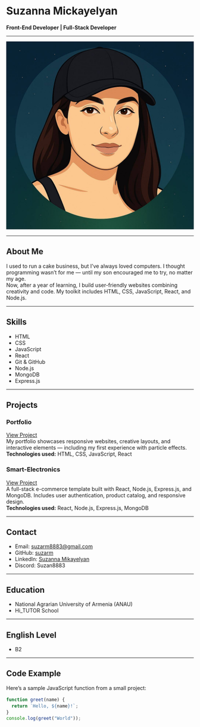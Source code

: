 # Suzanna Mickayelyan

**Front-End Developer | Full-Stack Developer**

---

![Photo of Suzanna Mickayelyan](https://raw.githubusercontent.com/suzarm/rsschool-cv/main/images/photo_2025-06-23_22-47-57.jpg)

---

## About Me  
I used to run a cake business, but I’ve always loved computers. I thought programming wasn’t for me — until my son encouraged me to try, no matter my age.  
Now, after a year of learning, I build user-friendly websites combining creativity and code. My toolkit includes HTML, CSS, JavaScript, React, and Node.js.

---

## Skills  
- HTML  
- CSS  
- JavaScript  
- React  
- Git & GitHub  
- Node.js  
- MongoDB  
- Express.js  

---

## Projects

### Portfolio  
[View Project](https://suzarm.github.io/portfolio/)  
My portfolio showcases responsive websites, creative layouts, and interactive elements — including my first experience with particle effects.  
**Technologies used:** HTML, CSS, JavaScript, React  

### Smart-Electronics  
[View Project](https://github.com/suzarm/templates/tree/main/smart-electronics)  
A full-stack e-commerce template built with React, Node.js, Express.js, and MongoDB. Includes user authentication, product catalog, and responsive design.  
**Technologies used:** React, Node.js, Express.js, MongoDB  

---

## Contact  
- Email: [suzarm8883@gmail.com](mailto:suzarm8883@gmail.com)  
- GitHub: [suzarm](https://github.com/suzarm)  
- LinkedIn: [Suzanna Mikayelyan](https://www.linkedin.com/in/suzanna-mikayelyan-447272282/)  
- Discord: Suzan8883  

---

## Education  
- National Agrarian University of Armenia (ANAU)  
- Hi_TUTOR School  

---

## English Level  
- B2  

---

## Code Example  
Here’s a sample JavaScript function from a small project:

```javascript
function greet(name) {
  return `Hello, ${name}!`;
}
console.log(greet("World"));